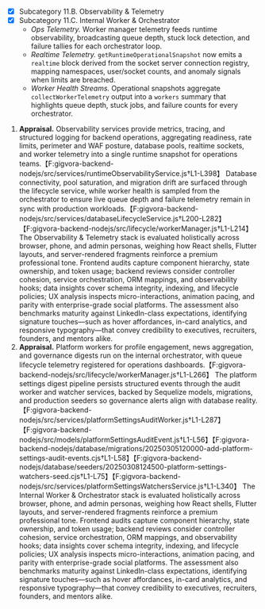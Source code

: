 - [x] Subcategory 11.B. Observability & Telemetry
- [x] Subcategory 11.C. Internal Worker & Orchestrator
   - *Ops Telemetry.* Worker manager telemetry feeds runtime observability, broadcasting queue depth, stuck lock detection, and failure tallies for each orchestrator loop.
   - *Realtime Telemetry.* `getRuntimeOperationalSnapshot` now emits a `realtime` block derived from the socket server connection registry, mapping namespaces, user/socket counts, and anomaly signals when limits are breached.
   - *Worker Health Streams.* Operational snapshots aggregate `collectWorkerTelemetry` output into a `workers` summary that highlights queue depth, stuck jobs, and failure counts for every orchestrator.
1. **Appraisal.** Observability services provide metrics, tracing, and structured logging for backend operations, aggregating readiness, rate limits, perimeter and WAF posture, database pools, realtime sockets, and worker telemetry into a single runtime snapshot for operations teams.【F:gigvora-backend-nodejs/src/services/runtimeObservabilityService.js†L1-L398】 Database connectivity, pool saturation, and migration drift are surfaced through the lifecycle service, while worker health is sampled from the orchestrator to ensure live queue depth and failure telemetry remain in sync with production workloads.【F:gigvora-backend-nodejs/src/services/databaseLifecycleService.js†L200-L282】【F:gigvora-backend-nodejs/src/lifecycle/workerManager.js†L1-L214】 The Observability & Telemetry stack is evaluated holistically across browser, phone, and admin personas, weighing how React shells, Flutter layouts, and server-rendered fragments reinforce a premium professional tone. Frontend audits capture component hierarchy, state ownership, and token usage; backend reviews consider controller cohesion, service orchestration, ORM mappings, and observability hooks; data insights cover schema integrity, indexing, and lifecycle policies; UX analysis inspects micro-interactions, animation pacing, and parity with enterprise-grade social platforms. The assessment also benchmarks maturity against LinkedIn-class expectations, identifying signature touches—such as hover affordances, in-card analytics, and responsive typography—that convey credibility to executives, recruiters, founders, and mentors alike.
1. **Appraisal.** Platform workers for profile engagement, news aggregation, and governance digests run on the internal orchestrator, with queue lifecycle telemetry registered for operations dashboards.【F:gigvora-backend-nodejs/src/lifecycle/workerManager.js†L1-L266】 The platform settings digest pipeline persists structured events through the audit worker and watcher services, backed by Sequelize models, migrations, and production seeders so governance alerts align with database reality.【F:gigvora-backend-nodejs/src/services/platformSettingsAuditWorker.js†L1-L287】【F:gigvora-backend-nodejs/src/models/platformSettingsAuditEvent.js†L1-L56】【F:gigvora-backend-nodejs/database/migrations/20250305120000-add-platform-settings-audit-events.cjs†L1-L58】【F:gigvora-backend-nodejs/database/seeders/20250308124500-platform-settings-watchers-seed.cjs†L1-L75】【F:gigvora-backend-nodejs/src/services/platformSettingsWatchersService.js†L1-L340】 The Internal Worker & Orchestrator stack is evaluated holistically across browser, phone, and admin personas, weighing how React shells, Flutter layouts, and server-rendered fragments reinforce a premium professional tone. Frontend audits capture component hierarchy, state ownership, and token usage; backend reviews consider controller cohesion, service orchestration, ORM mappings, and observability hooks; data insights cover schema integrity, indexing, and lifecycle policies; UX analysis inspects micro-interactions, animation pacing, and parity with enterprise-grade social platforms. The assessment also benchmarks maturity against LinkedIn-class expectations, identifying signature touches—such as hover affordances, in-card analytics, and responsive typography—that convey credibility to executives, recruiters, founders, and mentors alike.
